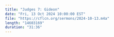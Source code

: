 ```yaml
---
title: "Judges 7: Gideon"
date: "Fri, 13 Oct 2024 10:00:00 EST"
file: "https://cflcn.org/sermons/2024-10-13.m4a"
length: "14603169"
duration: "31:36"
---
```

